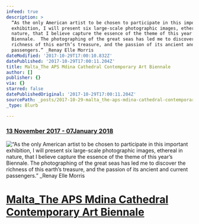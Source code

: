 ```yaml
---
inFeed: true
description: >
  “As the only American artist to be chosen to participate in this important
  exhibition, I will present six large-scale photographic images, ethereal in
  nature, that I believe capture the essence of the theme of this year’s
  Biennale.  The photographing of the great seas has led me to discover the
  richness of this earth’s treasure, and the passion of its ancient and current
  passengers.” _Renay Elle Morris 
dateModified: '2017-10-29T17:00:10.832Z'
datePublished: '2017-10-29T17:00:11.204Z'
title: Malta_The APS Mdina Cathedral Contemporary Art Biennale
author: []
publisher: {}
via: {}
starred: false
datePublishedOriginal: '2017-10-29T17:00:11.204Z'
sourcePath: _posts/2017-10-29-malta_the-aps-mdina-cathedral-contemporary-art-biennale.md
_type: Blurb

---
```

### **[13 November 2017 - 07January 2018][0]**
![“As the only American artist to be chosen to participate in this important exhibition, I will present six large-scale photographic images, ethereal in nature, that I believe capture the essence of the theme of this year’s Biennale.  The photographing of the great seas has led me to discover the richness of this earth’s treasure, and the passion of its ancient and current passengers.” _Renay Elle Morris 
](https://the-grid-user-content.s3-us-west-2.amazonaws.com/a04a55e8-0d97-460c-9e06-6b9c21b3a1fd.jpg)

# **[Malta\_The APS Mdina Cathedral Contemporary Art Biennale][0]**

[0]: http://arstler.com/malta_the-aps-mdina-cathedral-contemporary-art-biennale